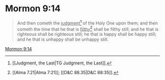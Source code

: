 # Mormon 9:14

> And then cometh the <u>judgment</u>[^a] of the Holy One upon them; and then cometh the time that he that is <u>filthy</u>[^b] shall be filthy still; and he that is righteous shall be righteous still; he that is happy shall be happy still; and he that is unhappy shall be unhappy still.

[Mormon 9:14](https://www.churchofjesuschrist.org/study/scriptures/bofm/morm/9?lang=eng&id=p14#p14)


[^a]: [[Judgment, the Last|TG Judgment, the Last]].  
[^b]: [[Alma 7.21|Alma 7:21]]; [[D&C 88.35|D&C 88:35]].  
